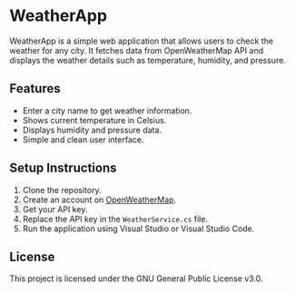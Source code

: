 # WeatherApp

WeatherApp is a simple web application that allows users to check the weather for any city. It fetches data from OpenWeatherMap API and displays the weather details such as temperature, humidity, and pressure.

## Features
- Enter a city name to get weather information.
- Shows current temperature in Celsius.
- Displays humidity and pressure data.
- Simple and clean user interface.

## Setup Instructions

1. Clone the repository.
2. Create an account on [OpenWeatherMap](https://openweathermap.org/).
3. Get your API key.
4. Replace the API key in the `WeatherService.cs` file.
5. Run the application using Visual Studio or Visual Studio Code.

## License
This project is licensed under the GNU General Public License v3.0.
